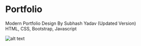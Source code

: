 # Portfolio
Modern Portfolio Design By Subhash Yadav (Updated Version)    
HTML, CSS, Bootstrap, Javascript

![alt text](https://github.com/subhashyadav-np/portfolio/tree/master/assets/images/cover.png?raw=true)
